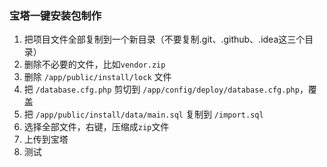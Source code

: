 ### 宝塔一键安装包制作

1. 把项目文件全部复制到一个新目录（不要复制.git、.github、.idea这三个目录）
2. 删除不必要的文件，比如`vendor.zip`
3. 删除 `/app/public/install/lock` 文件
4. 把 `/database.cfg.php` 剪切到 `/app/config/deploy/database.cfg.php`，覆盖
5. 把 `/app/public/install/data/main.sql` 复制到 `/import.sql`
6. 选择全部文件，右键，压缩成`zip`文件
7. 上传到宝塔
8. 测试